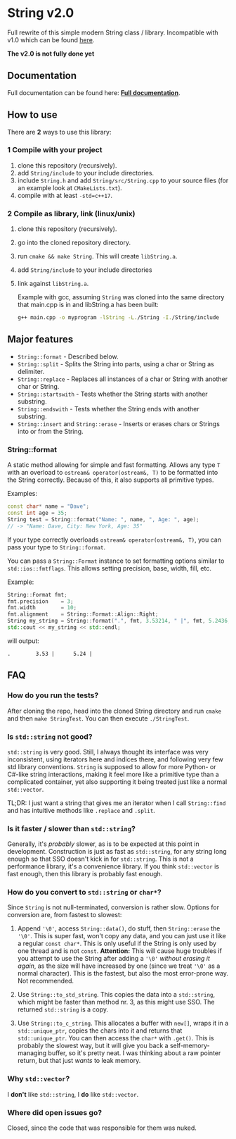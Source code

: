 # String v2.0

Full rewrite of this simple modern String class / library. Incompatible with v1.0 which can be found [here](https://github.com/lionkor/String/tree/legacy-1.0).

**The v2.0 is not fully done yet**

## Documentation

Full documentation can be found here: [**Full documentation**](https://lionkor.github.io/String-docs).

## How to use

There are **2** ways to use this library:

### 1 Compile with your project

1. clone this repository (recursively).
2. add `String/include` to your include directories.
3. include `String.h` and add `String/src/String.cpp` to your source files (for an example look at `CMakeLists.txt`).
4. compile with at least `-std=c++17`.

### 2 Compile as library, link (linux/unix)

1. clone this repository (recursively).
2. go into the cloned repository directory.
3. run `cmake && make String`. This will create `libString.a`.
4. add `String/include` to your include directories
5. link against `libString.a`. 
  
   Example with gcc, assuming `String` was cloned into the same directory that main.cpp is in and libString.a has been built: 
   ```bash
   g++ main.cpp -o myprogram -lString -L./String -I./String/include
   ```

## Major features

* `String::format` - Described below.
* `String::split` - Splits the String into parts, using a char or String as delimiter.
* `String::replace` - Replaces all instances of a char or String with another char or String.
* `String::startswith` - Tests whether the String starts with another substring.
* `String::endswith` - Tests whether the String ends with another substring.
* `String::insert` and `String::erase` - Inserts or erases chars or Strings into or from the String.

### String::format
A static method allowing for simple and fast formatting. Allows any type `T` with an overload to `ostream& operator(ostream&, T)` to be formatted into the String correctly.
Because of this, it also supports all primitive types.

Examples: 

```cpp
const char* name = "Dave";
const int age = 35;
String test = String::format("Name: ", name, ", Age: ", age);
// -> "Name: Dave, City: New York, Age: 35"
```

If your type correctly overloads `ostream& operator(ostream&, T)`, you can pass your type to `String::format`.

You can pass a `String::Format` instance to set formatting options similar to `std::ios::fmtflags`. This allows setting precision, base, width, fill, etc.

Example:
```cpp
String::Format fmt;
fmt.precision    = 3;
fmt.width        = 10;
fmt.alignment    = String::Format::Align::Right;
String my_string = String::format(".", fmt, 3.53214, " |", fmt, 5.2436, " |");
std::cout << my_string << std::endl;
```
will output:
```
.        3.53 |      5.24 |
```

## FAQ

### How do you run the tests?

After cloning the repo, head into the cloned String directory and run `cmake` and then `make StringTest`. You can then execute `./StringTest`.

### Is `std::string` not good?

`std::string` is very good. Still, I always thought its interface was very inconsistent, using iterators here and indices there, and following very few std library conventions.
`String` is supposed to allow for more Python- or C#-like string interactions, making it feel more like a primitive type than a complicated container, yet also supporting it being treated just like a normal `std::vector`.

TL;DR: I just want a string that gives me an iterator when I call `String::find` and has intuitive methods like `.replace` and `.split`.

### Is it faster / slower than `std::string`?

Generally, it's *probably* slower, as is to be expected at this point in development. Construction is just as fast as `std::string`, for any string long enough so that SSO doesn't kick in for `std::string`. This is not a performance library, it's a convenience library. If you think `std::vector` is fast enough, then this library is probably fast enough.

### How do you convert to `std::string` or `char*`?

Since `String` is not null-terminated, conversion is rather slow.
Options for conversion are, from fastest to slowest:

1. Append `'\0'`, access `String::data()`, do stuff, then `String::erase` the `'\0'`. This is super fast, won't copy any data, and you can just use it like a regular `const char*`. 
  This is only useful if the String is only used by one thread and is not `const`. 
  **Attention:** This will cause huge troubles if you attempt to use the String after adding a `'\0'` *without erasing it again*, as the size will have increased by one (since we treat `'\0'` as a normal character). 
  This is the fastest, but also the most error-prone way. Not recommended.
  
2. Use `String::to_std_string`. This copies the data into a `std::string`, which might be faster than method nr. 3, as this might use SSO. The returned `std::string` is a copy.

3. Use `String::to_c_string`. This allocates a buffer with `new[]`, wraps it in a `std::unique_ptr`, copies the chars into it and returns that `std::unique_ptr`. You can then access the `char*` with `.get()`. This is probably the slowest way, but it will give you back a self-memory-managing buffer, so it's pretty neat. I was thinking about a raw pointer return, but that just *wants* to leak memory. 

### Why `std::vector`?
I **don't** like `std::string`, I **do** like `std::vector`. 

### Where did open issues go?

Closed, since the code that was responsible for them was nuked. 

